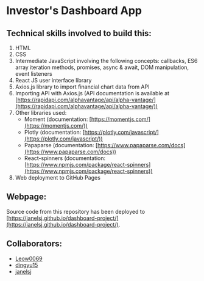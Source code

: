 # Investor's Dashboard App

## Technical skills involved to build this:
1. HTML
1. CSS
1. Intermediate JavaScript involving the following concepts: callbacks, ES6 array iteration methods, promises, async & await, DOM manipulation, event listeners
1. React JS user interface library
1. Axios.js library to import financial chart data from API 
1. Importing API with Axios.js (API documentation is available at [https://rapidapi.com/alphavantage/api/alpha-vantage/](https://rapidapi.com/alphavantage/api/alpha-vantage/))
1. Other libraries used:
    - Moment (documentation: [https://momentjs.com/](https://momentjs.com/))
    - Plotly (documentation: [https://plotly.com/javascript/](https://plotly.com/javascript/))
    - Papaparse (documentation: [https://www.papaparse.com/docs](https://www.papaparse.com/docs))
    - React-spinners (documentation: [https://www.npmjs.com/package/react-spinners](https://www.npmjs.com/package/react-spinners))
1. Web deployment to GitHub Pages


## Webpage:
Source code from this repository has been deployed to [https://janelsj.github.io/dashboard-project/](https://janelsj.github.io/dashboard-project/).

## Collaborators:
- [Leow0069](https://github.com/Leow0069)
- [dingyu15](https://github.com/dingyu15)
- [janelsj](https://github.com/janelsj)